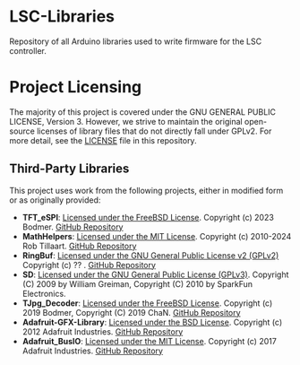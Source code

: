 # LSC-Libraries
Repository of all Arduino libraries used to write firmware for the LSC controller.

# Project Licensing

The majority of this project is covered under the GNU GENERAL PUBLIC LICENSE, Version 3. However, we strive to maintain the original open-source licenses of library files that do not directly fall under GPLv2. For more detail, see the [LICENSE](./LICENSE) file in this repository.

## Third-Party Libraries

This project uses work from the following projects, either in modified form or as originally provided:

- **TFT_eSPI**: [Licensed under the FreeBSD License](./TFT_eSPI/license.txt). Copyright (c) 2023 Bodmer. [GitHub Repository](https://github.com/Bodmer/TFT_eSPI)
- **MathHelpers**: [Licensed under the MIT License](./MathHelpers/license.txt). Copyright (c) 2010-2024 Rob Tillaart. [GitHub Repository](https://github.com/RobTillaart/Arduino)
- **RingBuf**: [Licensed under the GNU General Public License v2 (GPLv2)](./RingBuf/license.txt) Copyright (c) ?? . [GitHub Repository](https://github.com/Locoduino/RingBuffer/tree/master)
- **SD**: [Licensed under the GNU General Public License (GPLv3)](./SD/README.adoc). Copyright (C) 2009 by William Greiman, Copyright (C) 2010 by SparkFun Electronics.
- **TJpg_Decoder**: [Licensed under the FreeBSD License](./TJpg_Decoder/license.txt). Copyright (c) 2019 Bodmer, Copyright (C) 2019 ChaN. [GitHub Repository](https://github.com/Bodmer/TJpg_Decoder)
- **Adafruit-GFX-Library**: [Licensed under the BSD License](./Adafruit_GFX_Library/license.txt). Copyright (c) 2012 Adafruit Industries. [GitHub Repository](https://github.com/adafruit/Adafruit-GFX-Library)
- **Adafruit_BusIO**: [Licensed under the MIT License](./Adafruit_BusIO/LICENSE). Copyright (c) 2017 Adafruit Industries. [GitHub Repository](https://github.com/adafruit/Adafruit_BusIO)
